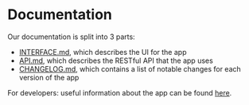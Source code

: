# Documentation
Our documentation is split into 3 parts:
- [INTERFACE.md](https://github.com/itsalexcoman/food-recycler/blob/master/docs/INTERFACE.md), which describes the UI for the app
- [API.md](https://github.com/itsalexcoman/food-recycler/blob/master/docs/API.md), which describes the RESTful API that the app uses
- [CHANGELOG.md](https://github.com/itsalexcoman/food-recycler/blob/master/docs/CHANGELOG.md), which contains a list of notable changes for each version of the app

For developers: useful information about the app can be found [here](https://github.com/itsalexcoman/food-recycler/tree/master/docs/dev-tools).